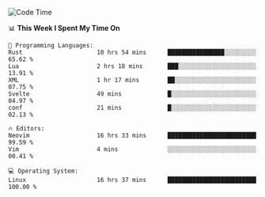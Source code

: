<!-- [![Top Langs](https://github-readme-stats.vercel.app/api/top-langs/?username=gagahsyuja&theme=dracula&hide_border=true&border_radius=7)](https://github.com/anuraghazra/github-readme-stats) -->

<!--START_SECTION:waka-->
![Code Time](http://img.shields.io/badge/Code%20Time-425%20hrs%2045%20mins-blue)

📊 **This Week I Spent My Time On** 

```text
💬 Programming Languages: 
Rust                     10 hrs 54 mins      ████████████████░░░░░░░░░   65.62 % 
Lua                      2 hrs 18 mins       ███░░░░░░░░░░░░░░░░░░░░░░   13.91 % 
XML                      1 hr 17 mins        ██░░░░░░░░░░░░░░░░░░░░░░░   07.75 % 
Svelte                   49 mins             █░░░░░░░░░░░░░░░░░░░░░░░░   04.97 % 
conf                     21 mins             █░░░░░░░░░░░░░░░░░░░░░░░░   02.13 % 

🔥 Editors: 
Neovim                   16 hrs 33 mins      █████████████████████████   99.59 % 
Vim                      4 mins              ░░░░░░░░░░░░░░░░░░░░░░░░░   00.41 % 

💻 Operating System: 
Linux                    16 hrs 37 mins      █████████████████████████   100.00 % 
```


<!--END_SECTION:waka-->
